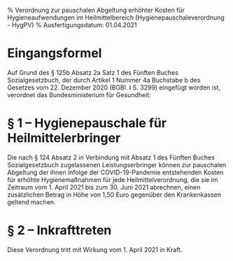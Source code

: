 % Verordnung zur pauschalen Abgeltung erhöhter Kosten für Hygieneaufwendungen im Heilmittelbereich  (Hygienepauschaleverordnung - HygPV)
% Ausfertigungsdatum: 01.04.2021
 
# Eingangsformel

Auf Grund des § 125b Absatz 2a Satz 1 des Fünften Buches Sozialgesetzbuch, der durch Artikel 1 Nummer 4a Buchstabe b des Gesetzes vom 22. Dezember 2020 (BGBl. I S. 3299) eingefügt worden ist, verordnet das Bundesministerium für Gesundheit:

# § 1 – Hygienepauschale für Heilmittelerbringer

Die nach § 124 Absatz 2 in Verbindung mit Absatz 1 des Fünften Buches Sozialgesetzbuch zugelassenen Leistungserbringer können zur pauschalen Abgeltung der ihnen infolge der COVID-19-Pandemie entstehenden Kosten für erhöhte Hygienemaßnahmen für jede Heilmittelverordnung, die sie im Zeitraum vom 1. April 2021 bis zum 30. Juni 2021 abrechnen, einen zusätzlichen Betrag in Höhe von 1,50 Euro gegenüber den Krankenkassen geltend machen.

# § 2 – Inkrafttreten

Diese Verordnung tritt mit Wirkung vom 1. April 2021 in Kraft.
